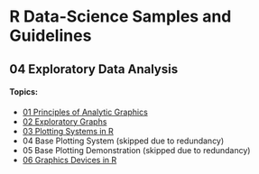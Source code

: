 # R Data-Science Samples and Guidelines
## 04 Exploratory Data Analysis
#### Topics:

- [01 Principles of Analytic Graphics](01-principles-of-analytic-graphics)
- [02 Exploratory Graphs](02-exploratory-graphs)
- [03 Plotting Systems in R](03-plotting-systems-in-r)
- 04 Base Plotting System (skipped due to redundancy)
- 05 Base Plotting Demonstration (skipped due to redundancy)
- [06 Graphics Devices in R](06-graphics-devices)
